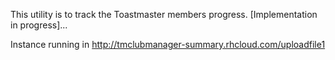 This utility is to track the Toastmaster members progress. 
[Implementation in progress]...

Instance running in 
http://tmclubmanager-summary.rhcloud.com/uploadfile1
